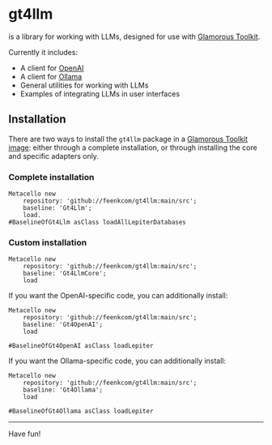 # gt4llm

is a library for working with LLMs, designed for use with [Glamorous Toolkit](https://gtoolkit.com).

Currently it includes:
- A client for [OpenAI](https://openai.com)
- A client for [Ollama](https://ollama.com)
- General utilities for working with LLMs
- Examples of integrating LLMs in user interfaces

## Installation

There are two ways to install the `gt4llm` package in a [Glamorous Toolkit image](https://gtoolkit.com): either through a complete installation, or through installing the core and specific adapters only.

### Complete installation

```st
Metacello new
	repository: 'github://feenkcom/gt4llm:main/src';
	baseline: 'Gt4Llm';
	load.
#BaselineOfGt4Llm asClass loadAllLepiterDatabases
```
### Custom installation

```st
Metacello new
	repository: 'github://feenkcom/gt4llm:main/src';
	baseline: 'Gt4LlmCore';
	load
```

If you want the OpenAI-specific code, you can additionally install:

```st
Metacello new
	repository: 'github://feenkcom/gt4llm:main/src';
	baseline: 'Gt4OpenAI';
	load
```
```st
#BaselineOfGt4OpenAI asClass loadLepiter
```

If you want the Ollama-specific code, you can additionally install:

```st
Metacello new
	repository: 'github://feenkcom/gt4llm:main/src';
	baseline: 'Gt4Ollama';
	load
```
```st
#BaselineOfGt4Ollama asClass loadLepiter
```

<hr/>

Have fun!
